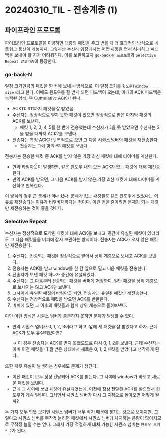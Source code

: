 # 20240310_TIL - 전송계층 (1)

## 파이프라인 프로토콜

파이프라인 프로토콜을 이용하면 대량의 패킷을 주고 받을 때 더 효과적인 방식으로 네트워크 통신이 가능하다. 그렇지만 수신자 입장에서는 어떤 패킷을 먼저 처리하고 피드백을 보내야 할 지가 어려워진다. 이를 보완하고자 `go-back-N 프로토콜`과 `Selective Repeat 알고리즘`이 등장한다.

### go-back-N

일정 크기만큼의 패킷을 한 번에 보내는 방식으로, 이 일정 크기를 `윈도우(window size)`라고 한다. 이때도 윈도우를 잘 받게 되면 피드백이 오는데, 이때의 ACK 피드백은 축적된 형태, 즉 Cumulative ACK가 된다. 

- ACK11: #11까지 패킷을 잘 받았음
- 수신자는 정상적으로 받지 못한 패킷이 있으면 정상적으로 받은 마지막 패킷의 ACK를 보낸다.
    - 패킷 1, 2, 3, 4, 5를 한 번에 전송했는데 수신자가 3을 못 받았으면 수신자는 3을 받을 때까지 ACK2를 보낸다.
- 전송자는 특정 ACK가 반복적으로 오면 그 다음 시퀀스 넘버의 패킷을 재전송한다.
    - 전송자는 그에 맞춰 #3 패킷를 보낸다.

전송자는 전송한 패킷 중 ACK를 받지 않은 가장 최신 패킷에 대해 타이머를 계산한다. 

- 만약 타임아웃이 발생하면, 같은 윈도우 내의 모든 ACK가 없는 패킷에 대해 재전송한다.
- 만약 ACK를 받으면, 그 다음 ACK를 받지 않은 가장 최신 패킷에 대해 타이머를 계산하고 반복한다.

이 방식의 경우 큰 문제가 하나 있다. 문제가 없는 패킷들도 같은 윈도우에 있었다는 이유로 재전송되는 이유가 비일비재하다는 점이다. 이런 점을 줄이려면 문제가 되는 패킷만 재전송하는 것이 좋을 것이다.

### Selective Repeat

수신자는 정상적으로 도착한 패킷에 대해 ACK를 보내고, 중간에 유실된 패킷이 있더라도 그 다음 패킷들을 버퍼에 잠시 보관하는 방식이다. 전송자는 ACK가 오지 않은 패킷만 재전송한다.

1. 수신자는 전송되는 패킷을 정상적으로 받아서 상위 계층으로 보내고 ACK를 보낸다.
2. 전송자는 ACK를 받고 window를 한 칸 옆으로 밀고 다음 패킷을 전송한다.
3. 전송자가 보낸 패킷 하나가 중간에 유실되었다.
4. 수신자는 그 다음부터 전송되는 패킷을 버퍼에 저장한다. 일단 패킷을 상위 계층으로 보내지는 않고 ACK만 보낸다.
5. 그사이에 유실된 패킷이 타임아웃 되면, 전송자는 유실된 패킷만 재전송한다.
6. 수신자는 정상적으로 패킷을 받으면 ACK를 반환한다.
7. 버퍼에 있던 그 이후의 패킷들과 함께 상위 계층으로 올려보낸다.

다만 이런 방식은 시퀀스 넘버가 충분하지 못하면 문제가 발생할 수 있다.

- 만약 시퀀스 넘버가 0, 1, 2, 3이라고 하고, 앞에 세 패킷을 잘 받았다고 하자. 근데 ACK가 모두 유실되었다면?
    
    → 이 경우 전송자는 ACK를 받지 못했으므로 다시 0, 1, 2를 보낸다. 근데 수신자는 이미 이전 패킷을 다 잘 받은 상태에서 새로운 0, 1, 2 패킷을 받았다고 생각하게 된다.
    

또한 패킷 유실이 발생하는 경우에도 문제가 생긴다.

- 이전 패킷이 모두 정상 전달되어 ACK를 받는다. 그 사이에 window가 바뀌고 새로운 패킷을 보낸다.
- 근데 그 사이에 보낸 패킷이 유실되었는데, 이전에 정상 전달된 ACK를 받으면서 윈도우가 계속 밀린다. 그러면서 시퀀스 넘버가 다시 그 지점으로 돌아오면 어떻게 될까?

두 가지 모두 언뜻 보기엔 시퀀스 넘버가 너무 작기 때문에 생기는 것으로 보이지만, 그렇다고 시퀀스 넘버를 무작정 늘리면 패킷에서 시퀀스 넘버가 차지하는 용량이 많아지므로 무작정 늘릴 수는 없다. 그래서 가장 적절하게 대처 가능한 시퀀스 넘버는 `윈도우 크기 * 2`가 된다.